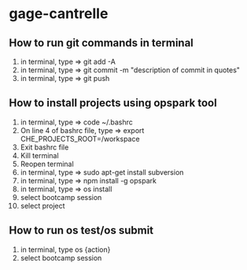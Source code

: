# gage-cantrelle
## How to run git commands in terminal
1) in terminal, type => git add -A
2) in terminal, type => git commit -m "description of commit in quotes"
3) in terminal, type => git push

## How to install projects using opspark tool
1) in terminal, type => code ~/.bashrc
2) On line 4 of bashrc file, type => export CHE_PROJECTS_ROOT=/workspace
3) Exit bashrc file
4) Kill terminal
5) Reopen terminal
6) in terminal, type => sudo apt-get install subversion
7) in terminal, type => npm install -g opspark
8) in terminal, type => os install
9) select bootcamp session
10) select project

## How to run os test/os submit
1) in terminal, type os {action}
2) select bootcamp session
